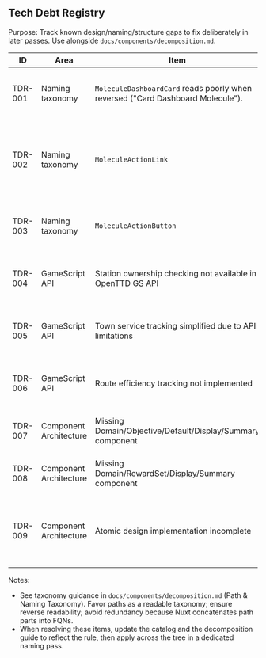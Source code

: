 ## Tech Debt Registry

Purpose: Track known design/naming/structure gaps to fix deliberately in later passes. Use alongside `docs/components/decomposition.md`.

| ID      | Area            | Item                                                                            | Impact                                                                                                                        | Proposed Direction                                                                                                                                                                                     | Owner | Opened     | Priority |
| ------- | --------------- | ------------------------------------------------------------------------------- | ----------------------------------------------------------------------------------------------------------------------------- | ------------------------------------------------------------------------------------------------------------------------------------------------------------------------------------------------------ | ----- | ---------- | -------- |
| TDR-001 | Naming taxonomy | `MoleculeDashboardCard` reads poorly when reversed ("Card Dashboard Molecule"). | Inconsistent plain-English readability; weak taxonomy signal.                                                                 | ✅ RESOLVED: Renamed to `MoleculeCardDashboard` for better reverse readability ("Dashboard Card Molecule"). | –     | 2025-09-06 | ~~Medium~~ |
| TDR-002 | Naming taxonomy | `MoleculeActionLink`                                                            | Reverse reads as "Link Action Molecule" (acceptable), but confirm we consistently use `Molecule/Action/Link` path everywhere. | ✅ VERIFIED: Path `Molecule/Action/Link` is consistent and reverse readability is acceptable. No changes needed.                                                                     | –     | 2025-09-06 | ~~Low~~ |
| TDR-003 | Naming taxonomy | `MoleculeActionButton`                                                          | Reverse reads as "Button Action Molecule" (acceptable); same concerns as above.                                               | ✅ VERIFIED: Path `Molecule/Action/Button` is consistent and reverse readability is acceptable. No changes needed.                                                                                                                 | –     | 2025-09-06 | ~~Low~~ |
| TDR-004 | GameScript API  | Station ownership checking not available in OpenTTD GS API                     | Station counting goals are simplified and may not be accurate for individual companies.                                       | Document API limitation and consider alternative approaches (e.g., station proximity to company infrastructure).                         | –     | 2025-01-27 | Medium   |
| TDR-005 | GameScript API  | Town service tracking simplified due to API limitations                        | Town service goals are placeholder implementations and may not reflect actual service.                                         | Document API limitation and consider alternative tracking methods or remove feature until API improves.                                  | –     | 2025-01-27 | Medium   |
| TDR-006 | GameScript API  | Route efficiency tracking not implemented                                      | Route efficiency goals are placeholders and don't provide actual functionality.                                               | Implement basic route efficiency calculation or remove feature until proper implementation is feasible.                                  | –     | 2025-01-27 | Low      |
| TDR-007 | Component Architecture | Missing Domain/Objective/Default/Display/Summary component                    | Goal cards reference non-existent component for objective display.                                                            | ✅ RESOLVED: Component exists and is working correctly.                               | –     | 2025-01-27 | ~~High~~ |
| TDR-008 | Component Architecture | Missing Domain/RewardSet/Display/Summary component                            | Goal cards reference non-existent component for reward display.                                                               | ✅ RESOLVED: Component exists and is working correctly.                                       | –     | 2025-01-27 | ~~High~~ |
| TDR-009 | Component Architecture | Atomic design implementation incomplete                                        | Some Template and Molecule components were missing, reducing consistency in component usage.                                   | ✅ RESOLVED: Created missing Template/Layout/List and Molecule/Form/Collection components. Updated Aggregate components to use proper layouts. | –     | 2025-01-27 | Medium   |

Notes:

- See taxonomy guidance in `docs/components/decomposition.md` (Path & Naming Taxonomy). Favor paths as a readable taxonomy; ensure reverse readability; avoid redundancy because Nuxt concatenates path parts into FQNs.
- When resolving these items, update the catalog and the decomposition guide to reflect the rule, then apply across the tree in a dedicated naming pass.
